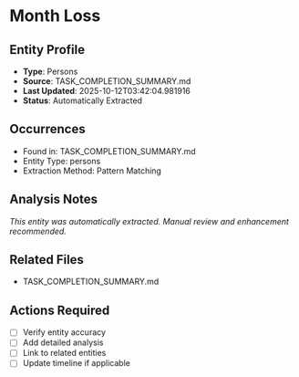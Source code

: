 # Month Loss

## Entity Profile
- **Type**: Persons
- **Source**: TASK_COMPLETION_SUMMARY.md
- **Last Updated**: 2025-10-12T03:42:04.981916
- **Status**: Automatically Extracted

## Occurrences
- Found in: TASK_COMPLETION_SUMMARY.md
- Entity Type: persons
- Extraction Method: Pattern Matching

## Analysis Notes
*This entity was automatically extracted. Manual review and enhancement recommended.*

## Related Files
- TASK_COMPLETION_SUMMARY.md

## Actions Required
- [ ] Verify entity accuracy
- [ ] Add detailed analysis
- [ ] Link to related entities
- [ ] Update timeline if applicable
